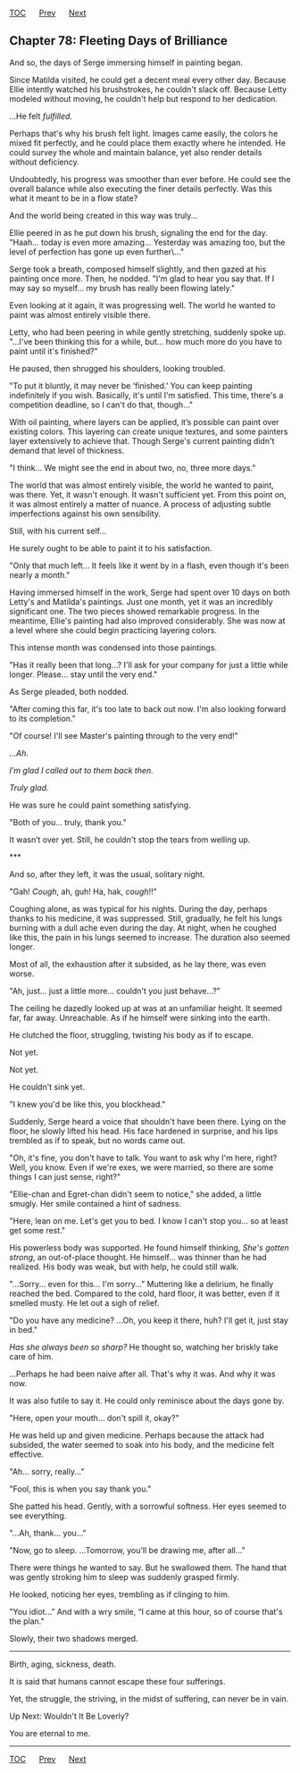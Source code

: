 [TOC](../readme.md)&nbsp;&nbsp;&nbsp;&nbsp;&nbsp;&nbsp;[Prev](index_split_053.md)&nbsp;&nbsp;&nbsp;&nbsp;&nbsp;&nbsp;[Next](index_split_055.md)



## Chapter 78: Fleeting Days of Brilliance

And so, the days of Serge immersing himself in painting began.

Since Matilda visited, he could get a decent meal every other day.
Because Ellie intently watched his brushstrokes, he couldn't slack off.
Because Letty modeled without moving, he couldn't help but respond to
her dedication.

...He felt *fulfilled*.

Perhaps that's why his brush felt light. Images came easily, the colors
he mixed fit perfectly, and he could place them exactly where he
intended. He could survey the whole and maintain balance, yet also
render details without deficiency.

Undoubtedly, his progress was smoother than ever before. He could see
the overall balance while also executing the finer details perfectly.
Was this what it meant to be in a flow state?

And the world being created in this way was truly...

Ellie peered in as he put down his brush, signaling the end for the day.
"Haah... today is even more amazing... Yesterday was amazing too, but
the level of perfection has gone up even further\\..."

Serge took a breath, composed himself slightly, and then gazed at his
painting once more. Then, he nodded. "I'm glad to hear you say that. If
I may say so myself... my brush has really been flowing lately."

Even looking at it again, it was progressing well. The world he wanted
to paint was almost entirely visible there.

Letty, who had been peering in while gently stretching, suddenly spoke
up. "...I've been thinking this for a while, but... how much more do you
have to paint until it's finished?"

He paused, then shrugged his shoulders, looking troubled.

"To put it bluntly, it may never be ‘finished.' You can keep painting
indefinitely if you wish. Basically, it's until I'm satisfied. This
time, there's a competition deadline, so I can't do that, though..."

With oil painting, where layers can be applied, it’s possible can paint
over existing colors. This layering can create unique textures, and some
painters layer extensively to achieve that. Though Serge's current
painting didn't demand that level of thickness.

"I think... We might see the end in about two, no, three more days."

The world that was almost entirely visible, the world he wanted to
paint, was there. Yet, it wasn't enough. It wasn't sufficient yet. From
this point on, it was almost entirely a matter of nuance. A process of
adjusting subtle imperfections against his own sensibility.

Still, with his current self…

He surely ought to be able to paint it to his satisfaction.

"Only that much left... It feels like it went by in a flash, even though
it's been nearly a month."

Having immersed himself in the work, Serge had spent over 10 days on
both Letty's and Matilda's paintings. Just one month, yet it was an
incredibly significant one. The two pieces showed remarkable progress.
In the meantime, Ellie's painting had also improved considerably. She
was now at a level where she could begin practicing layering colors.

This intense month was condensed into those paintings.

"Has it really been that long...? I'll ask for your company for just a
little while longer. Please... stay until the very end."

As Serge pleaded, both nodded.

"After coming this far, it's too late to back out now. I'm also looking
forward to its completion."

"Of course! I'll see Master's painting through to the very end!"

*...Ah.*

*I’m glad I called out to them back then.*

*Truly glad.*

He was sure he could paint something satisfying.

"Both of you... truly, thank you."

It wasn’t over yet. Still, he couldn't stop the tears from welling up.

\*\*\*

And so, after they left, it was the usual, solitary night.

"Gah! *Cough*, ah, guh! Ha, hak, *cough*!!"

Coughing alone, as was typical for his nights. During the day, perhaps
thanks to his medicine, it was suppressed. Still, gradually, he felt his
lungs burning with a dull ache even during the day. At night, when he
coughed like this, the pain in his lungs seemed to increase. The
duration also seemed longer.

Most of all, the exhaustion after it subsided, as he lay there, was even
worse.

"Ah, just... just a little more... couldn't you just behave...?"

The ceiling he dazedly looked up at was at an unfamiliar height. It
seemed far, far away. Unreachable. As if he himself were sinking into
the earth.

He clutched the floor, struggling, twisting his body as if to escape.

Not yet.

Not yet.

He couldn't sink yet.

"I knew you'd be like this, you blockhead."

Suddenly, Serge heard a voice that shouldn't have been there. Lying on
the floor, he slowly lifted his head. His face hardened in surprise, and
his lips trembled as if to speak, but no words came out.

"Oh, it's fine, you don't have to talk. You want to ask why I'm here,
right? Well, you know. Even if we're exes, we were married, so there are
some things I can just sense, right?"

"Ellie-chan and Egret-chan didn't seem to notice," she added, a little
smugly. Her smile contained a hint of sadness.

"Here, lean on me. Let's get you to bed. I know I can't stop you... so
at least get some rest."

His powerless body was supported. He found himself thinking, *She's
gotten strong*, an out-of-place thought. He himself... was thinner than
he had realized. His body was weak, but with help, he could still walk.

"...Sorry... even for this... I'm sorry..." Muttering like a delirium,
he finally reached the bed. Compared to the cold, hard floor, it was
better, even if it smelled musty. He let out a sigh of relief.

"Do you have any medicine? ...Oh, you keep it there, huh? I'll get it,
just stay in bed."

*Has she always been so sharp?* He thought so, watching her briskly take
care of him.

...Perhaps he had been naive after all. That's why it was. And why it
was now.

It was also futile to say it. He could only reminisce about the days
gone by.

"Here, open your mouth... don't spill it, okay?"

He was held up and given medicine. Perhaps because the attack had
subsided, the water seemed to soak into his body, and the medicine felt
effective.

"Ah... sorry, really..."

"Fool, this is when you say thank you."

She patted his head. Gently, with a sorrowful softness. Her eyes seemed
to see everything.

"...Ah, thank... you..."

"Now, go to sleep. ...Tomorrow, you'll be drawing me, after all..."

There were things he wanted to say. But he swallowed them. The hand that
was gently stroking him to sleep was suddenly grasped firmly.

He looked, noticing her eyes, trembling as if clinging to him.

"You idiot…” And with a wry smile, “I came at this hour, so of course
that's the plan."

Slowly, their two shadows merged.

------------------------------------------------------------------------

Birth, aging, sickness, death.

It is said that humans cannot escape these four sufferings.

Yet, the struggle, the striving, in the midst of suffering, can never be
in vain.

Up Next: Wouldn't It Be Loverly?

You are eternal to me.


---
[TOC](../readme.md)&nbsp;&nbsp;&nbsp;&nbsp;&nbsp;&nbsp;[Prev](index_split_053.md)&nbsp;&nbsp;&nbsp;&nbsp;&nbsp;&nbsp;[Next](index_split_055.md)

